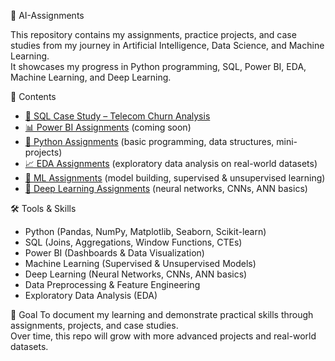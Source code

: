 🧠 AI-Assignments

This repository contains my assignments, practice projects, and case studies from my journey in Artificial Intelligence, Data Science, and Machine Learning.  
It showcases my progress in Python programming, SQL, Power BI, EDA, Machine Learning, and Deep Learning.  

📂 Contents
- [📡 SQL Case Study – Telecom Churn Analysis](SQL-Case-Study/README.md)  
- [📊 Power BI Assignments](PowerBI/README.md) (coming soon) 
- [🐍 Python Assignments](Python/README.md) (basic programming, data structures, mini-projects)  
- [📈 EDA Assignments](EDA/README.md) (exploratory data analysis on real-world datasets)  
- [🤖 ML Assignments](ML/README.md) (model building, supervised & unsupervised learning)  
- [🧬 Deep Learning Assignments](DeepLearning/README.md) (neural networks, CNNs, ANN basics) 

🛠️ Tools & Skills
- Python (Pandas, NumPy, Matplotlib, Seaborn, Scikit-learn)  
- SQL (Joins, Aggregations, Window Functions, CTEs)  
- Power BI (Dashboards & Data Visualization)  
- Machine Learning (Supervised & Unsupervised Models)  
- Deep Learning (Neural Networks, CNNs, ANN basics)  
- Data Preprocessing & Feature Engineering  
- Exploratory Data Analysis (EDA)  

🚀 Goal
To document my learning and demonstrate practical skills through assignments, projects, and case studies.  
Over time, this repo will grow with more advanced projects and real-world datasets.
